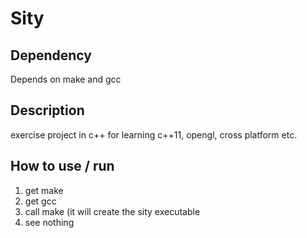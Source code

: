# Sity

## Dependency
Depends on make and gcc

## Description
exercise project in c++ for learning c++11, opengl, cross platform etc.


## How to use / run
1. get make
2. get gcc
3. call make (it will create the sity executable
4. see nothing
